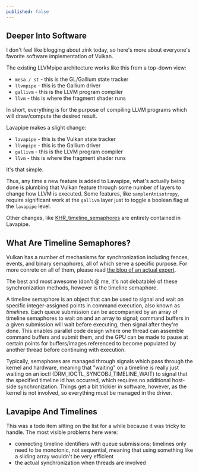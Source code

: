 ```yaml
---
published: false
---
```

## Deeper Into Software

I don't feel like blogging about zink today, so here's more about everyone's favorite software implementation of Vulkan.

The existing LLVMpipe architecture works like this from a top-down view:
* `mesa / st` - this is the GL/Gallium state tracker
* `llvmpipe` - this is the Gallium driver
* `gallivm` - this is the LLVM program compiler
* `llvm` - this is where the fragment shader runs

In short, everything is for the purpose of compiling LLVM programs which will draw/compute the desired result.

Lavapipe makes a slight change:
* `lavapipe` - this is the Vulkan state tracker
* `llvmpipe` - this is the Gallium driver
* `gallivm` - this is the LLVM program compiler
* `llvm` - this is where the fragment shader runs

It's that simple.

Thus, any time a new feature is added to Lavapipe, what's actually being done is plumbing that Vulkan feature through some number of layers to change how LLVM is executed. Some features, like `samplerAnisotropy`, require significant work at the `gallivm` layer just to toggle a boolean flag at the `lavapipe` level.

Other changes, like [KHR_timeline_semaphores](https://www.khronos.org/registry/vulkan/specs/1.2-extensions/man/html/VK_KHR_timeline_semaphore.html) are entirely contained in Lavapipe.

## What Are Timeline Semaphores?
Vulkan has a number of mechanisms for synchronization including fences, events, and binary semaphores, all of which serve a specific purpose. For more conrete on all of them, please read [the blog of an actual expert](https://themaister.net/blog/2019/08/14/yet-another-blog-explaining-vulkan-synchronization/).

The best and most awesome (don't @ me, it's not debatable) of these synchronization methods, however is the timeline semaphore.

A timeline semaphore is an object that can be used to signal and wait on specific integer-assigned points in command execution, also known as *timelines*. Each queue submission can be accompanied by an array of timeline semaphores to wait on and an array to signal; command buffers in a given submission will wait before executing, then signal after they're done. This enables parallel code design where one thread can assemble command buffers and submit them, and the GPU can be made to pause at certain points for buffers/images referenced to become populated by another thread before continuing with execution.

Typically, semaphores are managed through signals which pass through the kernel and hardware, meaning that "waiting" on a timeline is really just waiting on an ioctl (DRM_IOCTL_SYNCOBJ_TIMELINE_WAIT) to signal that the specified timeline id has occurred, which requires no additional host-side synchronization. Things get a bit trickier in software, however, as the kernel is not involved, so everything must be managed in the driver.

## Lavapipe And Timelines
This was a todo item sitting on the list for a while because it was tricky to handle. The most visible problems here were:
* connecting timeline identifiers with queue submissions; timelines only need to be monotonic, not sequential, meaning that using something like a sliding array wouldn't be very efficient
* the actual synchronization when threads are involved

